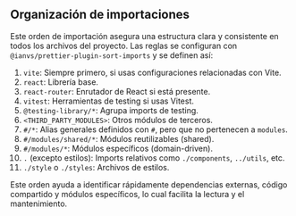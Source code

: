 ## Organización de importaciones

Este orden de importación asegura una estructura clara y consistente en todos los archivos del proyecto. Las reglas se configuran con `@ianvs/prettier-plugin-sort-imports` y se definen así:

1. `vite`: Siempre primero, si usas configuraciones relacionadas con Vite.
2. `react`: Librería base.
3. `react-router`: Enrutador de React si está presente.
4. `vitest`: Herramientas de testing si usas Vitest.
5. `@testing-library/*`: Agrupa imports de testing.
6. `<THIRD_PARTY_MODULES>`: Otros módulos de terceros.
7. `#/*`: Alias generales definidos con `#`, pero que no pertenecen a `modules`.
8. `#/modules/shared/*`: Módulos reutilizables (shared).
9. `#/modules/*`: Módulos específicos (domain-driven).
10. `.` (excepto estilos): Imports relativos como `./components`, `../utils`, etc.
11. `./style` o `./styles`: Archivos de estilos.

Este orden ayuda a identificar rápidamente dependencias externas, código compartido y módulos específicos, lo cual facilita la lectura y el mantenimiento.
